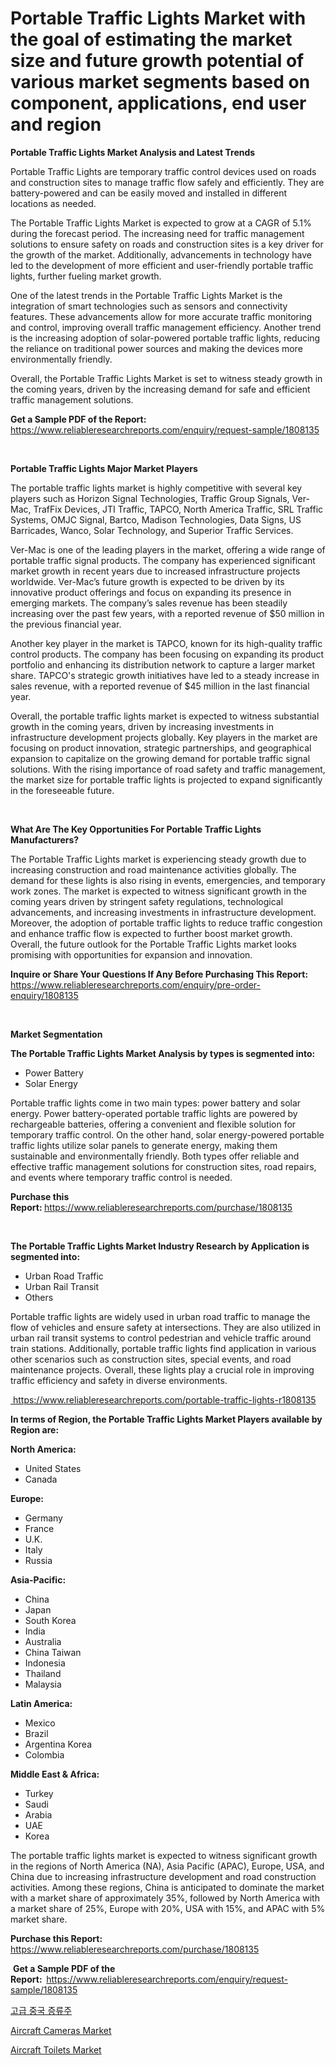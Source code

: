 <p><h1>Portable Traffic Lights Market with the goal of estimating the market size and future growth potential of various market segments based on component, applications, end user and region</h1></p><p><strong>Portable Traffic Lights Market Analysis and Latest Trends</strong></p>
<p><p>Portable Traffic Lights are temporary traffic control devices used on roads and construction sites to manage traffic flow safely and efficiently. They are battery-powered and can be easily moved and installed in different locations as needed.</p><p>The Portable Traffic Lights Market is expected to grow at a CAGR of 5.1% during the forecast period. The increasing need for traffic management solutions to ensure safety on roads and construction sites is a key driver for the growth of the market. Additionally, advancements in technology have led to the development of more efficient and user-friendly portable traffic lights, further fueling market growth.</p><p>One of the latest trends in the Portable Traffic Lights Market is the integration of smart technologies such as sensors and connectivity features. These advancements allow for more accurate traffic monitoring and control, improving overall traffic management efficiency. Another trend is the increasing adoption of solar-powered portable traffic lights, reducing the reliance on traditional power sources and making the devices more environmentally friendly.</p><p>Overall, the Portable Traffic Lights Market is set to witness steady growth in the coming years, driven by the increasing demand for safe and efficient traffic management solutions.</p></p>
<p><strong>Get a Sample PDF of the Report:&nbsp;</strong> <a href="https://www.reliableresearchreports.com/enquiry/request-sample/1808135">https://www.reliableresearchreports.com/enquiry/request-sample/1808135</a></p>
<p>&nbsp;</p>
<p><strong>Portable Traffic Lights Major Market Players</strong></p>
<p><p>The portable traffic lights market is highly competitive with several key players such as Horizon Signal Technologies, Traffic Group Signals, Ver-Mac, TrafFix Devices, JTI Traffic, TAPCO, North America Traffic, SRL Traffic Systems, OMJC Signal, Bartco, Madison Technologies, Data Signs, US Barricades, Wanco, Solar Technology, and Superior Traffic Services. </p><p>Ver-Mac is one of the leading players in the market, offering a wide range of portable traffic signal products. The company has experienced significant market growth in recent years due to increased infrastructure projects worldwide. Ver-Mac’s future growth is expected to be driven by its innovative product offerings and focus on expanding its presence in emerging markets. The company’s sales revenue has been steadily increasing over the past few years, with a reported revenue of $50 million in the previous financial year.</p><p>Another key player in the market is TAPCO, known for its high-quality traffic control products. The company has been focusing on expanding its product portfolio and enhancing its distribution network to capture a larger market share. TAPCO's strategic growth initiatives have led to a steady increase in sales revenue, with a reported revenue of $45 million in the last financial year.</p><p>Overall, the portable traffic lights market is expected to witness substantial growth in the coming years, driven by increasing investments in infrastructure development projects globally. Key players in the market are focusing on product innovation, strategic partnerships, and geographical expansion to capitalize on the growing demand for portable traffic signal solutions. With the rising importance of road safety and traffic management, the market size for portable traffic lights is projected to expand significantly in the foreseeable future.</p></p>
<p>&nbsp;</p>
<p><strong>What Are The Key Opportunities For Portable Traffic Lights Manufacturers?</strong></p>
<p><p>The Portable Traffic Lights market is experiencing steady growth due to increasing construction and road maintenance activities globally. The demand for these lights is also rising in events, emergencies, and temporary work zones. The market is expected to witness significant growth in the coming years driven by stringent safety regulations, technological advancements, and increasing investments in infrastructure development. Moreover, the adoption of portable traffic lights to reduce traffic congestion and enhance traffic flow is expected to further boost market growth. Overall, the future outlook for the Portable Traffic Lights market looks promising with opportunities for expansion and innovation.</p></p>
<p><strong>Inquire or Share Your Questions If Any Before Purchasing This Report:</strong> <a href="https://www.reliableresearchreports.com/enquiry/pre-order-enquiry/1808135">https://www.reliableresearchreports.com/enquiry/pre-order-enquiry/1808135</a></p>
<p>&nbsp;</p>
<p><strong>Market Segmentation</strong></p>
<p><strong>The Portable Traffic Lights Market Analysis by types is segmented into:</strong></p>
<p><ul><li>Power Battery</li><li>Solar Energy</li></ul></p>
<p><p>Portable traffic lights come in two main types: power battery and solar energy. Power battery-operated portable traffic lights are powered by rechargeable batteries, offering a convenient and flexible solution for temporary traffic control. On the other hand, solar energy-powered portable traffic lights utilize solar panels to generate energy, making them sustainable and environmentally friendly. Both types offer reliable and effective traffic management solutions for construction sites, road repairs, and events where temporary traffic control is needed.</p></p>
<p><strong>Purchase this Report:&nbsp;</strong><a href="https://www.reliableresearchreports.com/purchase/1808135">https://www.reliableresearchreports.com/purchase/1808135</a></p>
<p>&nbsp;</p>
<p><strong>The Portable Traffic Lights Market Industry Research by Application is segmented into:</strong></p>
<p><ul><li>Urban Road Traffic</li><li>Urban Rail Transit</li><li>Others</li></ul></p>
<p><p>Portable traffic lights are widely used in urban road traffic to manage the flow of vehicles and ensure safety at intersections. They are also utilized in urban rail transit systems to control pedestrian and vehicle traffic around train stations. Additionally, portable traffic lights find application in various other scenarios such as construction sites, special events, and road maintenance projects. Overall, these lights play a crucial role in improving traffic efficiency and safety in diverse environments.</p></p>
<p><a href="https://www.reliableresearchreports.com/portable-traffic-lights-r1808135">&nbsp;https://www.reliableresearchreports.com/portable-traffic-lights-r1808135</a></p>
<p><strong>In terms of Region, the Portable Traffic Lights Market Players available by Region are:</strong></p>
<p>
    <p> <strong> North America: </strong>
        <ul>
            <li>United States</li>
            <li>Canada</li>
        </ul>
        </p> 
    <p> <strong> Europe: </strong>
        <ul>
            <li>Germany</li>
            <li>France</li>
            <li>U.K.</li>
            <li>Italy</li>
            <li>Russia</li>
        </ul>
        </p> 
    <p> <strong> Asia-Pacific: </strong>
        <ul>
            <li>China</li>
            <li>Japan</li>
            <li>South Korea</li>
            <li>India</li>
            <li>Australia</li>
            <li>China Taiwan</li>
            <li>Indonesia</li>
            <li>Thailand</li>
            <li>Malaysia</li>
        </ul>
        </p> 
    <p> <strong> Latin America: </strong>
        <ul>
            <li>Mexico</li>
            <li>Brazil</li>
            <li>Argentina Korea</li>
            <li>Colombia</li>
        </ul>
        </p> 
    <p> <strong> Middle East & Africa: </strong>
        <ul>
            <li>Turkey</li>
            <li>Saudi</li>
            <li>Arabia</li>
            <li>UAE</li>
            <li>Korea</li>
        </ul>
    </p>
    </p>
<p><p>The portable traffic lights market is expected to witness significant growth in the regions of North America (NA), Asia Pacific (APAC), Europe, USA, and China due to increasing infrastructure development and road construction activities. Among these regions, China is anticipated to dominate the market with a market share of approximately 35%, followed by North America with a market share of 25%, Europe with 20%, USA with 15%, and APAC with 5% market share.</p></p>
<p><strong>Purchase this Report: </strong><a href="https://www.reliableresearchreports.com/purchase/1808135">https://www.reliableresearchreports.com/purchase/1808135</a></p>
<p>&nbsp;<strong>Get a Sample PDF of the Report:&nbsp;&nbsp;</strong><a href="https://www.reliableresearchreports.com/enquiry/request-sample/1808135">https://www.reliableresearchreports.com/enquiry/request-sample/1808135</a></p>
<p><strong></strong></p>
<p><p><a href="https://github.com/Marcosoenrt565736/Market-Research-Report-List-1/blob/main/6981206168324.md">고급 중국 증류주</a></p><p><a href="https://github.com/sardarp081/Market-Research-Report-List-1/blob/main/aircraft-cameras-market.md">Aircraft Cameras Market</a></p><p><a href="https://github.com/gcimaudf65/Market-Research-Report-List-1/blob/main/aircraft-toilets-market.md">Aircraft Toilets Market</a></p></p>